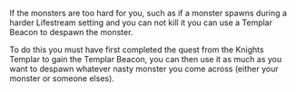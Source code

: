 If the monsters are too hard for you, such as if a monster spawns during a harder Lifestream setting and you can not kill it you can use a Templar Beacon to despawn the monster.

To do this you must have first completed the quest from the Knights Templar to gain the Templar Beacon, you can then use it as much as you want to despawn whatever nasty monster you come across (either your monster or someone elses).